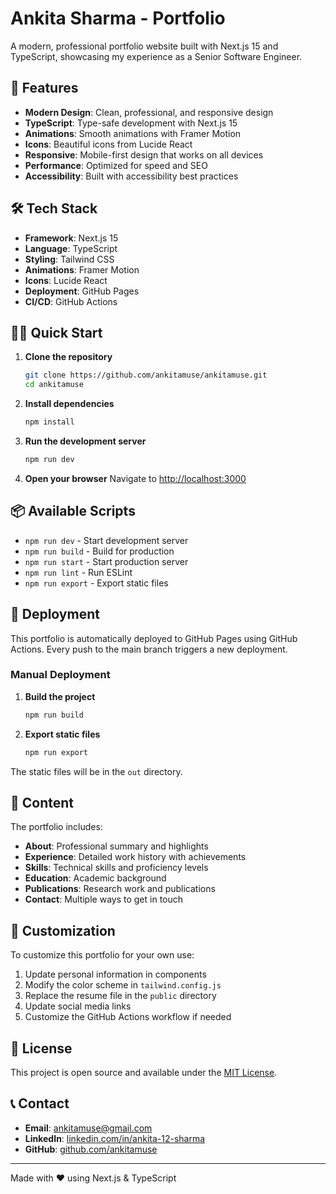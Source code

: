 # Ankita Sharma - Portfolio

A modern, professional portfolio website built with Next.js 15 and TypeScript, showcasing my experience as a Senior Software Engineer.

## 🚀 Features

- **Modern Design**: Clean, professional, and responsive design
- **TypeScript**: Type-safe development with Next.js 15
- **Animations**: Smooth animations with Framer Motion
- **Icons**: Beautiful icons from Lucide React
- **Responsive**: Mobile-first design that works on all devices
- **Performance**: Optimized for speed and SEO
- **Accessibility**: Built with accessibility best practices

## 🛠️ Tech Stack

- **Framework**: Next.js 15
- **Language**: TypeScript
- **Styling**: Tailwind CSS
- **Animations**: Framer Motion
- **Icons**: Lucide React
- **Deployment**: GitHub Pages
- **CI/CD**: GitHub Actions

## 🏃‍♀️ Quick Start

1. **Clone the repository**
   ```bash
   git clone https://github.com/ankitamuse/ankitamuse.git
   cd ankitamuse
   ```

2. **Install dependencies**
   ```bash
   npm install
   ```

3. **Run the development server**
   ```bash
   npm run dev
   ```

4. **Open your browser**
   Navigate to [http://localhost:3000](http://localhost:3000)

## 📦 Available Scripts

- `npm run dev` - Start development server
- `npm run build` - Build for production
- `npm run start` - Start production server
- `npm run lint` - Run ESLint
- `npm run export` - Export static files

## 🚀 Deployment

This portfolio is automatically deployed to GitHub Pages using GitHub Actions. Every push to the main branch triggers a new deployment.

### Manual Deployment

1. **Build the project**
   ```bash
   npm run build
   ```

2. **Export static files**
   ```bash
   npm run export
   ```

The static files will be in the `out` directory.

## 📝 Content

The portfolio includes:

- **About**: Professional summary and highlights
- **Experience**: Detailed work history with achievements
- **Skills**: Technical skills and proficiency levels
- **Education**: Academic background
- **Publications**: Research work and publications
- **Contact**: Multiple ways to get in touch

## 🎨 Customization

To customize this portfolio for your own use:

1. Update personal information in components
2. Modify the color scheme in `tailwind.config.js`
3. Replace the resume file in the `public` directory
4. Update social media links
5. Customize the GitHub Actions workflow if needed

## 📄 License

This project is open source and available under the [MIT License](LICENSE).

## 📞 Contact

- **Email**: ankitamuse@gmail.com
- **LinkedIn**: [linkedin.com/in/ankita-12-sharma](https://www.linkedin.com/in/ankita-12-sharma)
- **GitHub**: [github.com/ankitamuse](https://github.com/ankitamuse)

---

Made with ❤️ using Next.js & TypeScript
